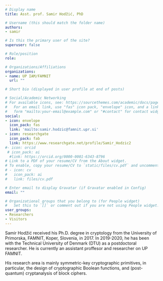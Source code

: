 ```yaml
---
# Display name
title: Asst. prof. Samir Hodžić, PhD

# Username (this should match the folder name)
authors:
- samir

# Is this the primary user of the site?
superuser: false

# Role/position
role:  

# Organizations/Affiliations
organizations:
- name: UP IAM/FAMNIT
  url: ""

# Short bio (displayed in user profile at end of posts)

# Social/Academic Networking
# For available icons, see: https://sourcethemes.com/academic/docs/page-builder/#icons
#   For an email link, use "fas" icon pack, "envelope" icon, and a link in the
#   form "mailto:your-email@example.com" or "#contact" for contact widget.
social:
- icon: envelope
  icon_pack: fas
  link: 'mailto:samir.hodzic@famnit.upr.si'
- icon: researchgate
  icon_pack: fab
  link: https://www.researchgate.net/profile/Samir_Hodzic2
#- icon: orcid
 # icon_pack: ai
  #link: https://orcid.org/0000-0001-6343-8796
# Link to a PDF of your resume/CV from the About widget.
# To enable, copy your resume/CV to `static/files/cv.pdf` and uncomment the lines below.
# - icon: cv
#   icon_pack: ai
#   link: files/cv.pdf

# Enter email to display Gravatar (if Gravatar enabled in Config)
email: ""

# Organizational groups that you belong to (for People widget)
#   Set this to `[]` or comment out if you are not using People widget.
user_groups:
- Researchers
- Visitors
---
```


Samir Hodžić received his Ph.D. degree in cryptology from the University of Primorska, FAMNIT, Koper, Slovenia, in 2017. In 2019-2020, he has been with the Technical University of Denmark (DTU) as a postdoctoral researcher.  He is currently an assistant proffesor and researcher on UP FAMNIT.  

His research area is mainly symmetric-key cryptographic primitives, in particular, the design of cryptographic Boolean functions, and (post-quantum) cryptanalysis of block ciphers.